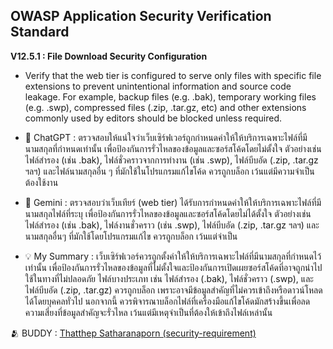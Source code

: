 ## OWASP Application Security Verification Standard 
__V12.5.1 : File Download Security Configuration__

- Verify that the web tier is configured to serve only files with specific file
extensions to prevent unintentional information and source code leakage.
For example, backup files (e.g. .bak), temporary working files (e.g. .swp),
compressed files (.zip, .tar.gz, etc) and other extensions commonly used by
editors should be blocked unless required.

- 🤖 ChatGPT :
ตรวจสอบให้แน่ใจว่าเว็บเซิร์ฟเวอร์ถูกกำหนดค่าให้ให้บริการเฉพาะไฟล์ที่มีนามสกุลที่กำหนดเท่านั้น เพื่อป้องกันการรั่วไหลของข้อมูลและซอร์สโค้ดโดยไม่ตั้งใจ ตัวอย่างเช่น ไฟล์สำรอง (เช่น .bak), ไฟล์ชั่วคราวจากการทำงาน (เช่น .swp), ไฟล์บีบอัด (.zip, .tar.gz ฯลฯ) และไฟล์นามสกุลอื่น ๆ ที่มักใช้ในโปรแกรมแก้ไขโค้ด ควรถูกบล็อก เว้นแต่มีความจำเป็นต้องใช้งาน


- 🤖 Gemini :
ตรวจสอบว่าเว็บเทียร์ (web tier) ได้รับการกำหนดค่าให้ให้บริการเฉพาะไฟล์ที่มีนามสกุลไฟล์ที่ระบุ เพื่อป้องกันการรั่วไหลของข้อมูลและซอร์สโค้ดโดยไม่ได้ตั้งใจ ตัวอย่างเช่น ไฟล์สำรอง (เช่น .bak), ไฟล์งานชั่วคราว (เช่น .swp), ไฟล์บีบอัด (.zip, .tar.gz ฯลฯ) และนามสกุลอื่นๆ ที่มักใช้โดยโปรแกรมแก้ไข ควรถูกบล็อก เว้นแต่จำเป็น


- 💡 My Summary :
เว็บเซิร์ฟเวอร์ควรถูกตั้งค่าให้ให้บริการเฉพาะไฟล์ที่มีนามสกุลที่กำหนดไว้เท่านั้น เพื่อป้องกันการรั่วไหลของข้อมูลที่ไม่ตั้งใจและป้องกันการเปิดเผยซอร์สโค้ดที่อาจถูกนำไปใช้ในทางที่ไม่ปลอดภัย ไฟล์บางประเภท เช่น ไฟล์สำรอง (.bak), ไฟล์ชั่วคราว (.swp), และ ไฟล์บีบอัด (.zip, .tar.gz) ควรถูกบล็อก เพราะอาจมีข้อมูลสำคัญที่ไม่ควรเข้าถึงหรือดาวน์โหลดได้โดยบุคคลทั่วไป นอกจากนี้ ควรพิจารณาบล็อกไฟล์ที่เครื่องมือแก้ไขโค้ดมักสร้างขึ้นเพื่อลดความเสี่ยงที่ข้อมูลสำคัญจะรั่วไหล เว้นแต่มีเหตุจำเป็นที่ต้องให้เข้าถึงไฟล์เหล่านั้น


🫂 BUDDY : [Thatthep Satharanaporn (security-requirement)](https://bastackle.github.io/security-requirement)